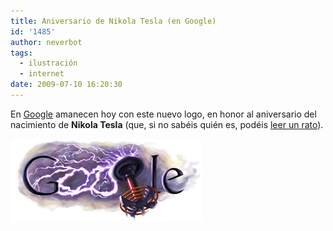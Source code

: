 ```yaml
---
title: Aniversario de Nikola Tesla (en Google)
id: '1485'
author: neverbot
tags:
  - ilustración
  - internet
date: 2009-07-10 16:20:30
---
```


En [Google](http://www.google.es/) amanecen hoy con este nuevo logo, en honor al aniversario del nacimiento de **Nikola Tesla** (que, si no sabéis quién es, podéis [leer un rato](http://en.wikipedia.org/wiki/Nikola_Tesla)).

[![Google - Nikola Tesla](./aniversario-de-nikola-tesla-en-google/Google-Nikola-Tesla.gif "Google - Nikola Tesla")](http://www.google.es/search?q=Nikola+Tesla&ct=tesla09&oi=ddle)